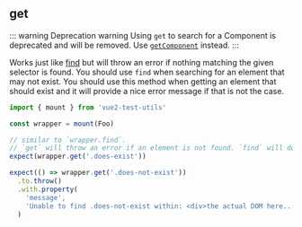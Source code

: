 ## get

::: warning Deprecation warning
Using `get` to search for a Component is deprecated and will be removed. Use [`getComponent`](./getComponent.md) instead.
:::

Works just like [find](./find.md) but will throw an error if nothing matching
the given selector is found. You should use `find` when searching for an element
that may not exist. You should use this method when getting an element that should
exist and it will provide a nice error message if that is not the case.

```js
import { mount } from 'vue2-test-utils'

const wrapper = mount(Foo)

// similar to `wrapper.find`.
// `get` will throw an error if an element is not found. `find` will do nothing.
expect(wrapper.get('.does-exist'))

expect(() => wrapper.get('.does-not-exist'))
  .to.throw()
  .with.property(
    'message',
    'Unable to find .does-not-exist within: <div>the actual DOM here...</div>'
  )
```
